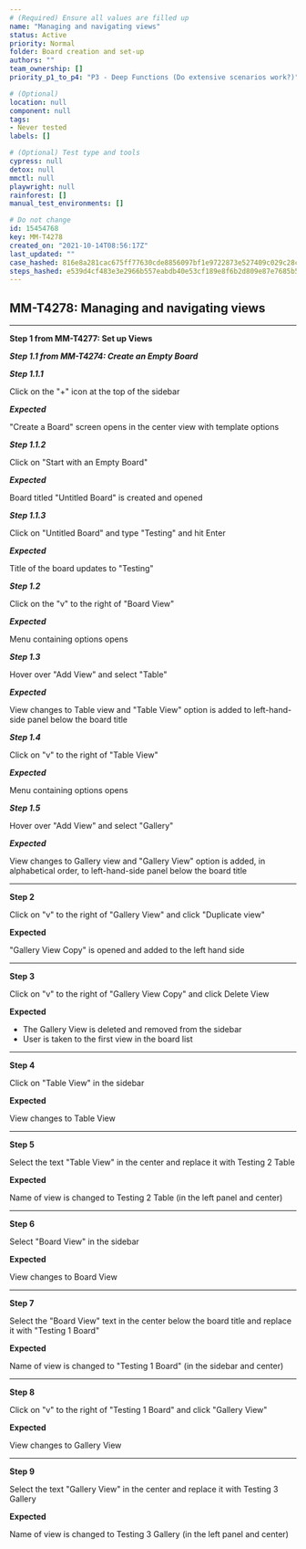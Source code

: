 ```yaml
---
# (Required) Ensure all values are filled up
name: "Managing and navigating views"
status: Active
priority: Normal
folder: Board creation and set-up
authors: ""
team_ownership: []
priority_p1_to_p4: "P3 - Deep Functions (Do extensive scenarios work?)"

# (Optional)
location: null
component: null
tags: 
- Never tested
labels: []

# (Optional) Test type and tools
cypress: null
detox: null
mmctl: null
playwright: null
rainforest: []
manual_test_environments: []

# Do not change
id: 15454768
key: MM-T4278
created_on: "2021-10-14T08:56:17Z"
last_updated: ""
case_hashed: 816e8a281cac675ff77630cde8856097bf1e9722873e527409c029c28c1bbd9551b9840c91c097705c0e00e8186c38e9
steps_hashed: e539d4cf483e3e2966b557eabdb40e53cf189e8f6b2d809e87e7685b5ab1967240a2f2fe19eb19579ff6819c7171f302
---
```


<!-- (Auto-generated) Based on frontmatter's "key" and "name" -->

## MM-T4278: Managing and navigating views

---

**Step 1 from MM-T4277: Set up Views**

<!-- (Auto-generated) Note: Steps 1.1 to 1.5 should not be updated here. Instead, modify directly to the referenced MM-T4277 test case. -->

_**Step 1.1 from MM-T4274: Create an Empty Board**_

<!-- (Auto-generated) Note: Steps 1.1.1 to 1.1.3 should not be updated here. Instead, modify directly to the referenced MM-T4274 test case. -->

_**Step 1.1.1**_

Click on the "+" icon at the top of the sidebar

_**Expected**_

"Create a Board" screen opens in the center view with template options

_**Step 1.1.2**_

Click on "Start with an Empty Board"

_**Expected**_

Board titled "Untitled Board" is created and opened

_**Step 1.1.3**_

Click on "Untitled Board" and type "Testing" and hit Enter

_**Expected**_

Title of the board updates to "Testing"

_**Step 1.2**_

Click on the "v" to the right of "Board View"

_**Expected**_

Menu containing options opens

_**Step 1.3**_

Hover over "Add View" and select "Table"

_**Expected**_

View changes to Table view and "Table View" option is added to left-hand-side panel below the board title

_**Step 1.4**_

Click on "v" to the right of "Table View"

_**Expected**_

Menu containing options opens

_**Step 1.5**_

Hover over "Add View" and select "Gallery"

_**Expected**_

View changes to Gallery view and "Gallery View" option is added, in alphabetical order, to left-hand-side panel below the board title

---

**Step 2**

Click on "v" to the right of "Gallery View" and click "Duplicate view"

**Expected**

"Gallery View Copy" is opened and added to the left hand side

---

**Step 3**

Click on "v" to the right of "Gallery View Copy" and click Delete View

**Expected**

- The Gallery View is deleted and removed from the sidebar
- User is taken to the first view in the board list

---

**Step 4**

Click on "Table View" in the sidebar

**Expected**

View changes to Table View

---

**Step 5**

Select the text "Table View" in the center and replace it with Testing 2 Table

**Expected**

Name of view is changed to Testing 2 Table (in the left panel and center)

---

**Step 6**

Select "Board View" in the sidebar

**Expected**

View changes to Board View

---

**Step 7**

Select the "Board View" text in the center below the board title and replace it with "Testing 1 Board"

**Expected**

Name of view is changed to "Testing 1 Board" (in the sidebar and center)

---

**Step 8**

Click on "v" to the right of "Testing 1 Board" and click "Gallery View"

**Expected**

View changes to Gallery View

---

**Step 9**

Select the text "Gallery View" in the center and replace it with Testing 3 Gallery

**Expected**

Name of view is changed to Testing 3 Gallery (in the left panel and center)
